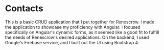 # Contacts

This is a basic CRUD application that I put together for Renescrow. I made the application to showcase my proficiency with Angular. I focused specifically on Angular's dynamic forms, as it seemed like a good fit to fulfill the needs of Renescrow's desired applications. On the backend, I used Google's Firebase service, and I built out the UI using Bootstrap 4.
